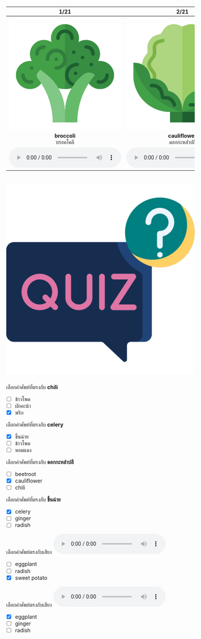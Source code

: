 <div class="carrousel">


|1/21|2/21|3/21|4/21|5/21|6/21|7/21|8/21|9/21|10/21|11/21|12/21|13/21|14/21|15/21|16/21|17/21|18/21|19/21|20/21|21/21|
| :----: | :----: | :----: | :----: | :----: | :----: | :----: | :----: | :----: | :----: | :----: | :----: | :----: | :----: | :----: | :----: | :----: | :----: | :----: | :----: | :----: |
|![](/media/img/vegetables/broccoli.svg)|![](/media/img/vegetables/cauliflower.svg)|![](/media/img/vegetables/kale.svg)|![](/media/img/vegetables/carrot.svg)|![](/media/img/vegetables/beetroot.svg)|![](/media/img/vegetables/radish.svg)|![](/media/img/vegetables/corn.svg)|![](/media/img/vegetables/chili.svg)|![](/media/img/vegetables/eggplant.svg)|![](/media/img/vegetables/garlic.svg)|![](/media/img/vegetables/pumpkin.svg)|![](/media/img/vegetables/cucumber.svg)|![](/media/img/vegetables/cabbage.svg)|![](/media/img/vegetables/mushroom.svg)|![](/media/img/vegetables/ginger.svg)|![](/media/img/vegetables/lettuce.svg)|![](/media/img/vegetables/celery.svg)|![](/media/img/vegetables/asparagus.svg)|![](/media/img/vegetables/leek.svg)|![](/media/img/vegetables/shallot.svg)|![](/media/img/vegetables/sweet&#x20;potato.svg)|
|**broccoli**<br>บรอคโคลี|**cauliflower**<br>ดอกกะหล่ําปลี|**kale**<br>ผักคะน้า|**carrot**<br>แครอท|**beetroot**<br>บีทรูท|**radish**<br>หัวไชเท้า|**corn**<br>ข้าวโพด|**chili**<br>พริก|**eggplant**<br>มะเขือยาว|**garlic**<br>กระเทียม|**pumpkin**<br>ฟักทอง|**cucumber**<br>แตงกวา|**cabbage**<br>กะหล่ําปลี|**mushroom**<br>เห็ด|**ginger**<br>ขิง|**lettuce**<br>ผักกาดหอม|**celery**<br>ขึ้นฉ่าย|**asparagus**<br>หน่อไม้ฝรั่ง|**leek**<br>ต้นหอม|**shallot**<br>หอมแดง|**sweet potato**<br>มันฝรั่งหวาน|
|![](/media/audio/broccoli.mp3)|![](/media/audio/cauliflower.mp3)|![](/media/audio/kale.mp3)|![](/media/audio/carrot.mp3)|![](/media/audio/beetroot.mp3)|![](/media/audio/radish.mp3)|![](/media/audio/corn.mp3)|![](/media/audio/chili.mp3)|![](/media/audio/eggplant.mp3)|![](/media/audio/garlic.mp3)|![](/media/audio/pumpkin.mp3)|![](/media/audio/cucumber.mp3)|![](/media/audio/cabbage.mp3)|![](/media/audio/mushroom.mp3)|![](/media/audio/ginger.mp3)|![](/media/audio/lettuce.mp3)|![](/media/audio/celery.mp3)|![](/media/audio/asparagus.mp3)|![](/media/audio/leek.mp3)|![](/media/audio/shallot.mp3)|![](/media/audio/sweet&#x20;potato.mp3)|

</div>



# ![icon](/media/icons/quiz.svg) 


 เลือกคำศัพท์ที่ตรงกับ **chili**
 - [ ] ข้าวโพด
 - [ ] ผักคะน้า
 - [x] พริก

 เลือกคำศัพท์ที่ตรงกับ **celery**
 - [x] ขึ้นฉ่าย
 - [ ] ข้าวโพด
 - [ ] หอมแดง

 เลือกคำศัพท์ที่ตรงกับ **ดอกกะหล่ําปลี**
 - [ ] beetroot
 - [x] cauliflower
 - [ ] chili

 เลือกคำศัพท์ที่ตรงกับ **ขึ้นฉ่าย**
 - [x] celery
 - [ ] ginger
 - [ ] radish

 เลือกคำศัพท์ตรงกับเสียง ![](/media/audio/sweet&#x20;potato.mp3) 
 - [ ] eggplant
 - [ ] radish
 - [x] sweet potato

 เลือกคำศัพท์ตรงกับเสียง ![](/media/audio/eggplant.mp3) 
 - [x] eggplant
 - [ ] ginger
 - [ ] radish
